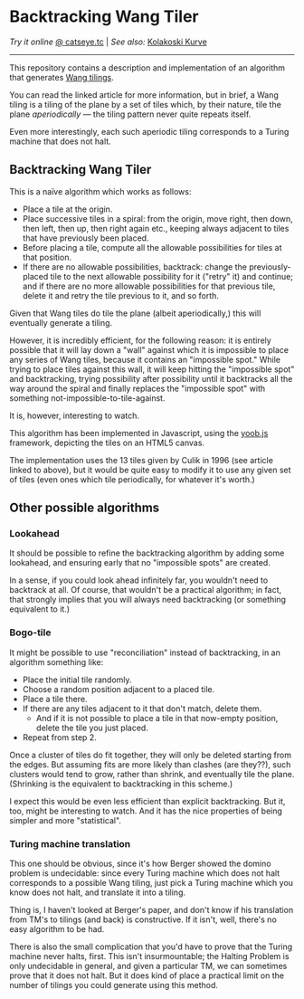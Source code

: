 Backtracking Wang Tiler
=======================

_Try it online_ [@ catseye.tc](https://catseye.tc/installation/Backtracking_Wang_Tiler)
| _See also:_ [Kolakoski Kurve](https://catseye.tc/node/Kolakoski_Kurve)

- - - -

This repository contains a description and implementation of an algorithm
that generates [Wang tilings][].

You can read the linked article for more information, but in brief, a
Wang tiling is a tiling of the plane by a set of tiles which, by their
nature, tile the plane _aperiodically_ — the tiling pattern never quite
repeats itself.

Even more interestingly, each such aperiodic tiling corresponds to a Turing
machine that does not halt.

Backtracking Wang Tiler
-----------------------

This is a naïve algorithm which works as follows:

*   Place a tile at the origin.
*   Place successive tiles in a spiral: from the origin, move right, then
    down, then left, then up, then right again etc., keeping always
    adjacent to tiles that have previously been placed.
*   Before placing a tile, compute all the allowable possibilities for 
    tiles at that position.
*   If there are no allowable possibilities, backtrack: change the
    previously-placed tile to the next allowable possibility for it
    ("retry" it) and continue; and if there are no more allowable
    possibilities for that previous tile, delete it and retry the tile
    previous to it, and so forth.

Given that Wang tiles do tile the plane (albeit aperiodically,) this will
eventually generate a tiling.

However, it is incredibly efficient, for the following reason: it is entirely
possible that it will lay down a "wall" against which it is impossible to
place any series of Wang tiles, because it contains an "impossible spot."
While trying to place tiles against this wall, it will keep hitting the
"impossible spot" and backtracking, trying possibility after possibility
until it backtracks all the way around the spiral and finally replaces the
"impossible spot" with something not-impossible-to-tile-against.

It is, however, interesting to watch.

This algorithm has been implemented in Javascript, using the [yoob.js][]
framework, depicting the tiles on an HTML5 canvas.

The implementation uses the 13 tiles given by Culik in 1996 (see article
linked to above), but it would be quite easy to modify it to use any given
set of tiles (even ones which tile periodically, for whatever it's worth.)

Other possible algorithms
-------------------------

### Lookahead ###

It should be possible to refine the backtracking algorithm by adding some
lookahead, and ensuring early that no "impossible spots" are created.

In a sense, if you could look ahead infinitely far, you wouldn't need to
backtrack at all.  Of course, that wouldn't be a practical algorithm; in
fact, that strongly implies that you will always need backtracking (or
something equivalent to it.)

### Bogo-tile ###

It might be possible to use "reconciliation" instead of backtracking, in
an algorithm something like:

*   Place the initial tile randomly.
*   Choose a random position adjacent to a placed tile.
*   Place a tile there.
*   If there are any tiles adjacent to it that don't match, delete them.
    *   And if it is not possible to place a tile in that now-empty position,
        delete the tile you just placed.
*   Repeat from step 2.

Once a cluster of tiles do fit together, they will only be deleted starting
from the edges.  But assuming fits are more likely than clashes (are they??),
such clusters would tend to grow, rather than shrink, and eventually tile
the plane.  (Shrinking is the equivalent to backtracking in this scheme.)

I expect this would be even less efficient than explicit backtracking.  But
it, too, might be interesting to watch.  And it has the nice properties of
being simpler and more "statistical".

### Turing machine translation ###

This one should be obvious, since it's how Berger showed the domino problem
is undecidable: since every Turing machine which does not halt corresponds
to a possible Wang tiling, just pick a Turing machine which you know does
not halt, and translate it into a tiling.

Thing is, I haven't looked at Berger's paper, and don't know if his translation
from TM's to tilings (and back) is constructive.  If it isn't, well, there's
no easy algorithm to be had.

There is also the small complication that you'd have to prove that the Turing
machine never halts, first.  This isn't insurmountable; the Halting Problem
is only undecidable in general, and given a particular TM, we can sometimes
prove that it does not halt.  But it does kind of place a practical limit on
the number of tilings you could generate using this method.

[Wang tilings]: http://en.wikipedia.org/wiki/Wang_tile
[yoob.js]: http://catseye.tc/node/yoob.js
